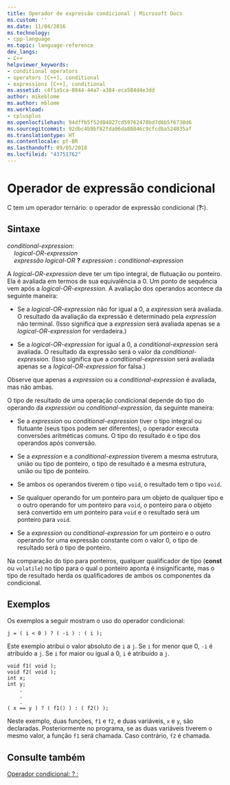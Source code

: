 ```yaml
---
title: Operador de expressão condicional | Microsoft Docs
ms.custom: ''
ms.date: 11/04/2016
ms.technology:
- cpp-language
ms.topic: language-reference
dev_langs:
- C++
helpviewer_keywords:
- conditional operators
- operators [C++], conditional
- expressions [C++], conditional
ms.assetid: c4f1a5ca-0844-44a7-a384-eca584d4e3dd
author: mikeblome
ms.author: mblome
ms.workload:
- cplusplus
ms.openlocfilehash: 94dffb5f52d84027cd59762478bd7d6b5f6738d6
ms.sourcegitcommit: 92dbc4b9bf82fda96da80846c9cfcdba524035af
ms.translationtype: HT
ms.contentlocale: pt-BR
ms.lasthandoff: 09/05/2018
ms.locfileid: "43751762"
---
```

# <a name="conditional-expression-operator"></a>Operador de expressão condicional
C tem um operador ternário: o operador de expressão condicional (**?:**).

## <a name="syntax"></a>Sintaxe

*conditional-expression*:<br/>
&nbsp;&nbsp;&nbsp;&nbsp;*logical-OR-expression*<br/>
&nbsp;&nbsp;&nbsp;&nbsp;*expressão logical-OR*  **?**  *expression*  **:**  *conditional-expression*

A *logical-OR-expression* deve ter um tipo integral, de flutuação ou ponteiro. Ela é avaliada em termos de sua equivalência a 0. Um ponto de sequência vem após a *logical-OR-expression*. A avaliação dos operandos acontece da seguinte maneira:

-   Se a *logical-OR-expression* não for igual a 0, a *expression* será avaliada. O resultado da avaliação da expressão é determinado pela *expression* não terminal. (Isso significa que a *expression* será avaliada apenas se a *logical-OR-expression* for verdadeira.)

-   Se a *logical-OR-expression* for igual a 0, a *conditional-expression* será avaliada. O resultado da expressão será o valor da *conditional-expression*. (Isso significa que a *conditional-expression* será avaliada apenas se a *logical-OR-expression* for falsa.)

Observe que apenas a *expression* ou a *conditional-expression* é avaliada, mas não ambas.

O tipo de resultado de uma operação condicional depende do tipo do operando da *expression* ou *conditional-expression*, da seguinte maneira:

-   Se a *expression* ou *conditional-expression* tiver o tipo integral ou flutuante (seus tipos podem ser diferentes), o operador executa conversões aritméticas comuns. O tipo do resultado é o tipo dos operandos após conversão.

-   Se a *expression* e a *conditional-expression* tiverem a mesma estrutura, união ou tipo de ponteiro, o tipo de resultado é a mesma estrutura, união ou tipo de ponteiro.

-   Se ambos os operandos tiverem o tipo `void`, o resultado tem o tipo `void`.

-   Se qualquer operando for um ponteiro para um objeto de qualquer tipo e o outro operando for um ponteiro para `void`, o ponteiro para o objeto será convertido em um ponteiro para `void` e o resultado será um ponteiro para `void`.

-   Se a *expression* ou *conditional-expression* for um ponteiro e o outro operando for uma expressão constante com o valor 0, o tipo de resultado será o tipo de ponteiro.

Na comparação do tipo para ponteiros, qualquer qualificador de tipo (**const** ou `volatile`) no tipo para o qual o ponteiro aponta é insignificante, mas o tipo de resultado herda os qualificadores de ambos os componentes da condicional.

## <a name="examples"></a>Exemplos

Os exemplos a seguir mostram o uso do operador condicional:

```
j = ( i < 0 ) ? ( -i ) : ( i );
```

Este exemplo atribui o valor absoluto de `i` a `j`. Se `i` for menor que 0, `-i` é atribuído a `j`. Se `i` for maior ou igual a 0, `i` é atribuído a `j`.

```
void f1( void );
void f2( void );
int x;
int y;
    .
    .
    .
( x == y ) ? ( f1() ) : ( f2() );
```

Neste exemplo, duas funções, `f1` e `f2`, e duas variáveis, `x` e `y`, são declaradas. Posteriormente no programa, se as duas variáveis tiverem o mesmo valor, a função `f1` será chamada. Caso contrário, `f2` é chamada.

## <a name="see-also"></a>Consulte também

[Operador condicional: ? :](../cpp/conditional-operator-q.md)